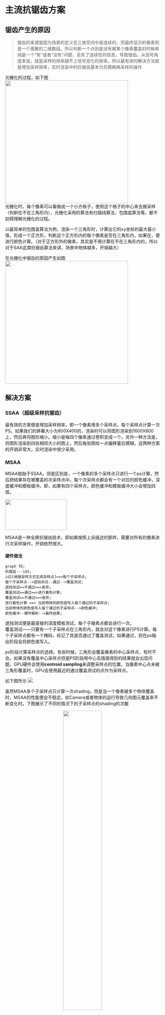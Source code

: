 # 主流抗锯齿方案

## 锯齿产生的原因
> 锯齿的来源是因为场景的定义在三维空间中是连续的，而最终显示的像素则是一个离散的二维数组。所以判断一个点到底没有被某个像素覆盖的时候单纯是一个“有”或者“没有"问题，丢失了连续性的信息，导致锯齿。从信号角度来说，就是采样的频率跟不上信号变化的频率。所以最有效的解决方法就是增加采样频率，实时渲染中的抗锯齿基本为先模糊再采样的操作     

光栅化的过程，如下图   
<img src=https://learnopengl-cn.github.io/img/04/11/anti_aliasing_rasterization.png width=400 height=400/>   
光栅化时，每个像素可以看做成一个小方格子，使用这个格子的中心来去做采样（判断在不在三角形内），光栅化采用的算法有扫描线算法，包围盒算法等。都不妨碍理解光栅化的过程。

以最简单的包围盒算法为例，渲染一个三角形时，计算出它的xy坐标的最大最小值，形成一个正方形，判断这个正方形内的每个像素是否在三角形内，如果在，便进行颜色计算。（对于正方形外的像素，其实是不用计算在不在三角形内的，所以对于SAA这类抗锯齿算法来讲，场景中物体越多，开销越大）

在光栅化中锯齿的原因产生如图  
<img src=https://pic1.zhimg.com/v2-e8fb6df391da080aae6fcb843fe5f76c_r.jpg width=400 height=400/>  

## 解决方案
### SSAA（超级采样抗锯齿）  
  最有效的方案便是增加采样频率，即一个像素用多个采样点，每个采样点计算一次PS。如果我们的屏幕大小为800X400的，渲染时可以将图形渲染到1600X800上，然后再将图形缩小。缩小是每四个像素通过卷积变成一个。另外一种方法是，将图形渲染到四张相同大小的图上，然后每张图给一点偏移量后模糊。这两种方案的开销非常大，实时渲染中很少采用。
### MSAA

MSAA脱胎于SSAA。但是区别是，一个像素的多个采样点只进行一个ps计算，然后把结果存在被覆盖的次采样点中。每个次采样点都会有一个对应的颜色缓冲，深度缓冲和模板缓冲。即，如果有四个采样点，颜色缓冲和模板缓冲大小会增加四倍。

<img src=https://learnopengl-cn.github.io/img/04/11/anti_aliasing_sample_points.png width=200 height=100/>  
 
MSAA是一种全屏抗锯齿技术，即如果按照上诉描述的那样，需要对所有的像素进行次采样操作，开销依然很大。

#### 硬件做法
```mermaid
graph TD;
抗锯齿---id2;  
id2[根据采样方式生成采样点]==>每个子采样点;
每个子采样点-->遮挡测试--通过-->覆盖测试;
遮挡测试==不通过==>舍弃;
覆盖测试==通过==>进行着色计算;   
覆盖测试==不通过==>舍弃; 
进行着色计算 ==> 当前物体的颜色值写入每个通过的子采样点;    
当前物体的颜色值写入每个通过的子采样点-->颜色缓冲;
颜色缓冲--硬件解析-->最终结果;
```
遮挡测试便是最直接的深度模板测试，每个子像素点都会进行一次。  
覆盖测试——只要有一个子采样点在三角形内，就会对这个像素进行PS计算。每个子采样点都有一个掩码，标记了其是否通过了覆盖测试，如果通过，则在ps输出阶段会将颜色值写入。  

ps阶段计算采样点的选择。有些时候，三角形会覆盖像素的中心采样点，有时不会。如果没有覆盖中心采样点但是PS阶段用中心去插值得到的结果就会出现问题。GPU硬件会使用**centroid sampling**来调整采样点的位置，当像素中心点未被三角形覆盖时，GPU会使用最近的通过覆盖测试的点作为采样点。



如下图所示
<img src=https://pic2.zhimg.com/80/v2-17309fd4ecfe30bd49439fea451a9cf9_720w.jpg /> 

虽然MSAA多个子采样点只计算一次shading，但是当一个像素被多个物体覆盖时，MSAA的性能便会不稳定。如Camera或者物体的运行导致几何图元覆盖率不断变化时。下图展示了不同的情况下的子采样点的shading的次数
<div align=center><img src=https://pic1.zhimg.com/80/v2-46bd967c6a7e435f772153970f872ca4_720w.jpg width="50%" height="50%"/> </div>

<center><font size = 1>4个子采样点中有三个被覆盖，执行两次shading计算</font></center>

<div align=center><img src=https://pic1.zhimg.com/80/v2-4ddcb2eef27dd1fa7c98c5fd31563fe4_720w.jpg width="50%" height="50%"/> </div>

<center><font size = 1>4个子采样点被同一Primitive覆盖，执行一次shading计算</font></center>

MSAA会使用单独的贴图格式来存储值。如RGBA8_4X，表示四个采样点的MSAA贴图，占用内存是普通贴图的4倍。

如上图左边所示，对于 MSAA，每个像素上的次像素点，都会单独存储颜色值。一种优化的方案是使用 NVIDIA 的 CSAA(coverage sampling antialiasing)或者 AMD 的 EQAA(enhanced quality antialiasing)。如上图右边所示，这种方式下每个次像素点不会记录颜色，而是记录颜色列表的索引，这样可以减少内存的消耗。



当所有的渲染工作都完成后，就可以对 MSAA 的 RenderTarget 进行 resolve 操作，来得到最终的结果。一般情况下，MSAA 是硬件直接用 box filter 进行 resolve，也就是将像素中对应的次像素点中的颜色直接取平均值。这样 filter 之后，就可以得到边缘平滑的抗锯齿效果，每个像素上的次像素采样点越多，得到的效果也就越好。
#### MSAA的采样模式
有效的采样模式也是 AA 很重要的部分，这点不仅包括 MSAA ，对于后面我们将要讲到的 TAA ，也是一样的道理。

一般来说，MSAA 不会直接在一个像素上进行网格状均匀放置次像素点。我们更加倾向于使用**低差异采样序列**，比如 Halton 序列，Poisson disk 等。比如下图所示，分别是2x，4x，6x，8x MSAA 的常用采样模式。 MSAA 通常会直接在在硬件中集成好采样模式，而不需要手动设置位置。
<img src=https://pic1.zhimg.com/80/v2-e867047bb6c672e95f843e359fe8990c_720w.jpg /> 

#### MSAA Resolve
早期的Gpu Resolve是在固定硬件中执行的，操作基本上等同于对给定的像素内的所有子样本进行平均，好处是完全被覆盖的像素最终得到的颜色值与不进行MSAA一样。

现代GPU 可以在shader中自定义**ResolveMSAA**。
#### CSAA和EQAA
Nvidia和AMD有特殊的Resolve方式，并且可以在MSAA渲染目标中访问任意子样本数据。
#### HDR和色调映射
没有应用色调映射之前，Ps阶段输出的值


#### On-Chip MSAA（这一部分涉及到移动端GPU架构，等我学了再补充）
移动设备上的 GPU，会使用 Tiled 模式的方式进行渲染。在 Tiled 模式下，屏幕会划分成 16x16的 tile，每个 tile 作为一个组进行渲染。在渲染每个 tile 时，FrameBuffer 会存储在 on-chip 缓存中，以便快速访问。当整个 tile 渲染完成后，on-chip 缓存中的 FrameBuffer 会写回到内存中，这样可以降低带宽的占用。

在这类设备上使用 MSAA 时，就可以在 MSAA 的 FrameBuffer 写回内存时，进行 Resolve 操作，这样可以节省内存和带宽。

在 UE4 中，在手机上开启 MobileMSAA 设置时，就可以直接使用这种 On-chip 的 MSAA方式。

在 Unity 中使用要更加复杂一些，Unity 没有自带 On-chip MSAA的设置，需要自己将 RenderTarget 设置为 Memoryless 模式，将物体渲染到 RenderTarget 上，而且只能支持 Vulkan 和 Metal图形平台。